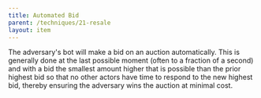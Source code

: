 ```yaml
---
title: Automated Bid
parent: /techniques/21-resale
layout: item
---
```


<p>The adversary's bot will make a bid on an auction automatically. This is generally done at the last possible moment (often to a fraction of a second) and with a bid the smallest amount higher that is possible than the prior highest bid so that no other actors have time to respond to the new highest bid, thereby ensuring the adversary wins the auction at minimal cost.</p>
